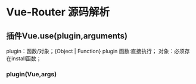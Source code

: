 # Vue-Router 源码解析

## 插件Vue.use(plugin,arguments)
plugin：函数/对象；{Object | Function} plugin
函数:直接执行；
对象：必须存在install函数；
### plugin(Vue,args)